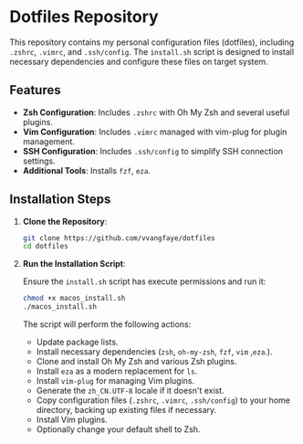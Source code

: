 # Dotfiles Repository

This repository contains my personal configuration files (dotfiles), including `.zshrc`, `.vimrc`, and `.ssh/config`. The `install.sh` script is designed to install necessary dependencies and configure these files on target system.

## Features

- **Zsh Configuration**: Includes `.zshrc` with Oh My Zsh and several useful plugins.
- **Vim Configuration**: Includes `.vimrc` managed with vim-plug for plugin management.
- **SSH Configuration**: Includes `.ssh/config` to simplify SSH connection settings.
- **Additional Tools**: Installs `fzf`, `eza`.

## Installation Steps

1. **Clone the Repository**:

    ```bash
    git clone https://github.com/vvangfaye/dotfiles
    cd dotfiles
    ```

2. **Run the Installation Script**:

    Ensure the `install.sh` script has execute permissions and run it:

    ```bash
    chmod +x macos_install.sh
    ./macos_install.sh
    ```

    The script will perform the following actions:

    - Update package lists.
    - Install necessary dependencies (`zsh`, `oh-my-zsh`, `fzf`, `vim` ,`eza`.).
    - Clone and install Oh My Zsh and various Zsh plugins.
    - Install `eza` as a modern replacement for `ls`.
    - Install `vim-plug` for managing Vim plugins.
    - Generate the `zh_CN.UTF-8` locale if it doesn't exist.
    - Copy configuration files (`.zshrc`, `.vimrc`, `.ssh/config`) to your home directory, backing up existing files if necessary.
    - Install Vim plugins.
    - Optionally change your default shell to Zsh.

